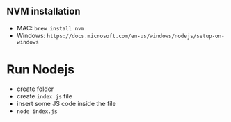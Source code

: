 ## NVM installation
- MAC: `brew install nvm`
- Windows: `https://docs.microsoft.com/en-us/windows/nodejs/setup-on-windows`

# Run Nodejs
- create folder
- create `index.js` file
- insert some JS code inside the file
- `node index.js`


